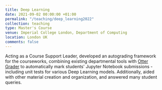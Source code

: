 ```yaml
---
title: Deep Learning
date: 2021-09-02 00:00:00 +01:00
permalink: "/teaching/deep_learning2022"
collection: teaching
type: Master's Course
venue: Imperial College London, Department of Computing
location: London UK
comments: false
---
```

Acting as a Course Support Leader, developed an autograding framework for the courseworks, combining existing departmental tools with <a href="https://otter-grader.readthedocs.io/en/latest/">Otter Grader</a> to automatically mark students' Jupyter Notebook submissions - including unit tests for various Deep Learning models. Additionally, aided with other material creation and organization, and answered many student queries.